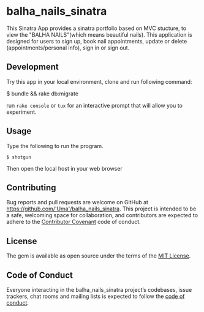 
# balha_nails_sinatra

This Sinatra App provides a sinatra portfolio based on MVC stucture, to view the "BALHA NAILS"(which means beautiful nails). This application is designed for users to sign up, book nail appointments, update or delete (appointments/personal info), sign in or sign out. 

## Development

Try this app in your local environment, clone and run following command:

$ bundle && rake db:migrate


run `rake console` or `tux` for an interactive prompt that will allow you to experiment.
 

## Usage

Type the following to run the program.

    $ shotgun
  
Then open the local host in your web browser


## Contributing

Bug reports and pull requests are welcome on GitHub at https://github.com/'Uma'/balha_nails_sinatra. This project is intended to be a safe, welcoming space for collaboration, and contributors are expected to adhere to the [Contributor Covenant](http://contributor-covenant.org) code of conduct.

## License

The gem is available as open source under the terms of the [MIT License](https://opensource.org/licenses/MIT).

## Code of Conduct

Everyone interacting in the balha_nails_sinatra project’s codebases, issue trackers, chat rooms and mailing lists is expected to follow the [code of conduct](https://github.com/'Uma'/balha_nails_sinatra/blob/master/CODE_OF_CONDUCT.md).